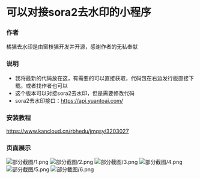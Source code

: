 # 可以对接sora2去水印的小程序
### 作者
橘猫去水印是由窗枝猫开发并开源，感谢作者的无私奉献
### 说明
- 我将最新的代码放在这，有需要的可以直接获取，代码包在右边发行版直接下载。或者找作者也可以
- 这个版本可以对接sora2去水印，但是需要修改代码
- sora2去水印接口：https://api.yuantoai.com/
### 安装教程
https://www.kancloud.cn/rbhedu/jmqsy/3203027
### 页面展示
![部分截图/1.png](https://github.com/xiaolou888/jumao/blob/main/%E9%83%A8%E5%88%86%E6%88%AA%E5%9B%BE/1.png)
![部分截图/2.png](https://github.com/xiaolou888/jumao/blob/main/%E9%83%A8%E5%88%86%E6%88%AA%E5%9B%BE/2.png)
![部分截图/3.png](https://github.com/xiaolou888/jumao/blob/main/%E9%83%A8%E5%88%86%E6%88%AA%E5%9B%BE/3.png)
![部分截图/4.png](https://github.com/xiaolou888/jumao/blob/main/%E9%83%A8%E5%88%86%E6%88%AA%E5%9B%BE/4.png)
![部分截图/5.png](https://github.com/xiaolou888/jumao/blob/main/%E9%83%A8%E5%88%86%E6%88%AA%E5%9B%BE/5.png)
![部分截图/6.png](https://github.com/xiaolou888/jumao/blob/main/%E9%83%A8%E5%88%86%E6%88%AA%E5%9B%BE/6.png)
